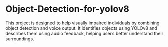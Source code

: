 # Object-Detection-for-yolov8

This project is designed to help visually impaired individuals by combining object detection and voice output. It identifies objects using YOLOv8 and describes them using audio feedback, helping users better understand their surroundings.
